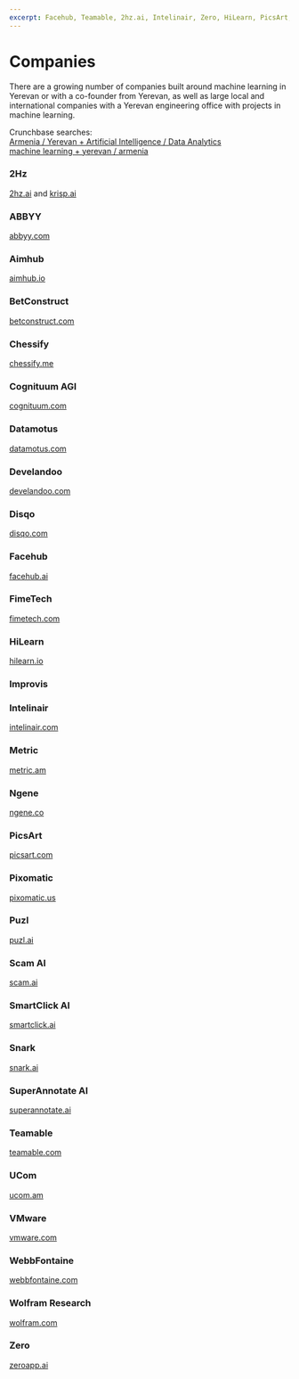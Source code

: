 ```yaml
---
excerpt: Facehub, Teamable, 2hz.ai, Intelinair, Zero, HiLearn, PicsArt, Datamotus, Aimhub, Wolfram, FimeTech, Chessify, WebbFontaine
---
```


# Companies

There are a growing number of companies built around machine learning in Yerevan or with a co-founder from Yerevan, as well as large local and international companies with a Yerevan engineering office with projects in machine learning.

Crunchbase searches:  
[Armenia / Yerevan + Artificial Intelligence / Data Analytics](https://www.crunchbase.com/search/principals/c8c7a1b2c04a23a1d3bb6ad65222bc2f026889fd)  
[machine learning + yerevan / armenia](https://www.crunchbase.com/search/principals/529fe8082e93fe2d0fbc1461c77b52c377da61f0)

### 2Hz
[2hz.ai](https://2hz.ai/) and  [krisp.ai](https://krisp.ai)
### ABBYY
[abbyy.com](http://abbyy.com/)
### Aimhub
[aimhub.io](http://aimhub.io/)
### BetConstruct
[betconstruct.com](https://www.betconstruct.com/)
### Chessify
[chessify.me](https://chessify.me/)
### Cognituum AGI
[cognituum.com](https://cognituum.com)
### Datamotus
[datamotus.com](https://datamotus.com/)
### Develandoo
[develandoo.com](https://develandoo.com/)
### Disqo
[disqo.com](https://disqo.com/)
### Facehub
[facehub.ai](https://facehub.ai/)
### FimeTech
[fimetech.com](http://fimetech.com/)
### HiLearn
[hilearn.io](http://hilearn.io)
### Improvis
[]()
### Intelinair
[intelinair.com](https://www.intelinair.com/)
### Metric
[metric.am](https://metric.am/)
### Ngene
[ngene.co](https://www.ngene.co/)
### PicsArt
[picsart.com](https://picsart.com/)
### Pixomatic
[pixomatic.us](https://pixomatic.us)
### Puzl
[puzl.ai](http://puzl.ai/)
### Scam AI
[scam.ai](https://scam.ai/)
### SmartClick AI
[smartclick.ai](https://smartclick.ai/)
### Snark
[snark.ai](https://snark.ai/)
### SuperAnnotate AI
[superannotate.ai](https://www.superannotate.ai)
### Teamable
[teamable.com](https://www.teamable.com/)
### UCom
[ucom.am](https://www.ucom.am/)
### VMware
[vmware.com](https://www.vmware.com/)
### WebbFontaine
[webbfontaine.com](https://webbfontaine.com/)
### Wolfram Research
[wolfram.com](https://www.wolfram.com/)
### Zero
[zeroapp.ai](https://www.zeroapp.ai/)
